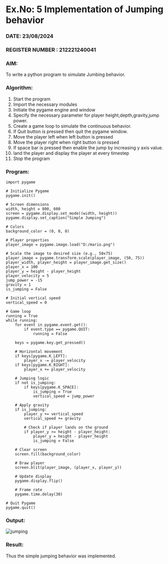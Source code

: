 # Ex.No: 5  Implementation of Jumping behavior 
### DATE: 23/08/2024                                                                           
### REGISTER NUMBER : 212221240041
### AIM: 
To write a python program to simulate Jumbing behavior. 
### Algorithm:
1. Start the program
2. Import the necessary modules
3. Initiate the pygame engine and window
4. Specify the necessary parameter for player height,depth,gravity,jump power. 
5. Create a game loop to simulate the continuous behavior.
6. If Quit button is pressed then quit the pygame window.
7. Move the player left when left button is pressed
8. Move the player right when right button is pressed
9. If space bar is pressed then enable the jump by increasing y axis value.
10. land the player and display the player at every timestep
11.  Stop the program
 ### Program:

```
import pygame

# Initialize Pygame
pygame.init()

# Screen dimensions
width, height = 800, 600
screen = pygame.display.set_mode((width, height))
pygame.display.set_caption("Simple Jumping")

# Colors
background_color = (0, 0, 0)

# Player properties
player_image = pygame.image.load("D:/mario.png")

# Scale the image to desired size (e.g., 50x75)
player_image = pygame.transform.scale(player_image, (50, 75))
player_width, player_height = player_image.get_size()
player_x = 100
player_y = height - player_height
player_velocity = 5
jump_power = -15
gravity = 1
is_jumping = False

# Initial vertical speed
vertical_speed = 0

# Game loop
running = True
while running:
    for event in pygame.event.get():
        if event.type == pygame.QUIT:
            running = False

    keys = pygame.key.get_pressed()

    # Horizontal movement
    if keys[pygame.K_LEFT]:
        player_x -= player_velocity
    if keys[pygame.K_RIGHT]:
        player_x += player_velocity

    # Jumping logic
    if not is_jumping:
        if keys[pygame.K_SPACE]:
            is_jumping = True
            vertical_speed = jump_power

    # Apply gravity
    if is_jumping:
        player_y += vertical_speed
        vertical_speed += gravity

        # Check if player lands on the ground
        if player_y >= height - player_height:
            player_y = height - player_height
            is_jumping = False

    # Clear screen
    screen.fill(background_color)

    # Draw player
    screen.blit(player_image, (player_x, player_y))

    # Update display
    pygame.display.flip()

    # Frame rate
    pygame.time.delay(30)

# Quit Pygame
pygame.quit()

```









### Output:

![jumping](https://github.com/user-attachments/assets/12dad9c7-20f6-4cbe-8309-660c60b16085)


### Result:
Thus the simple jumping behavior  was implemented.
